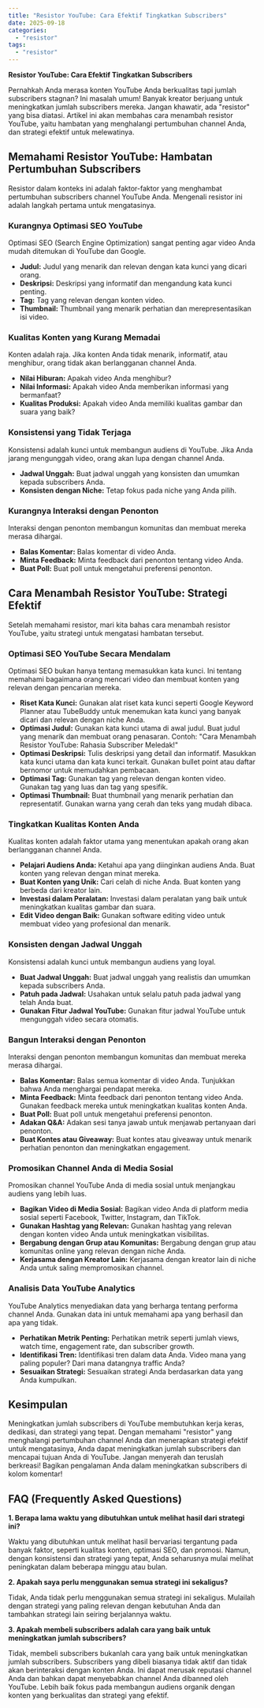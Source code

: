 ```yaml
---
title: "Resistor YouTube: Cara Efektif Tingkatkan Subscribers"
date: 2025-09-18
categories: 
  - "resistor"
tags: 
  - "resistor"
---
```


**Resistor YouTube: Cara Efektif Tingkatkan Subscribers**

Pernahkah Anda merasa konten YouTube Anda berkualitas tapi jumlah subscribers stagnan? Ini masalah umum! Banyak kreator berjuang untuk meningkatkan jumlah subscribers mereka. Jangan khawatir, ada "resistor" yang bisa diatasi. Artikel ini akan membahas cara menambah resistor YouTube, yaitu hambatan yang menghalangi pertumbuhan channel Anda, dan strategi efektif untuk melewatinya.

## Memahami Resistor YouTube: Hambatan Pertumbuhan Subscribers

Resistor dalam konteks ini adalah faktor-faktor yang menghambat pertumbuhan subscribers channel YouTube Anda. Mengenali resistor ini adalah langkah pertama untuk mengatasinya.

### Kurangnya Optimasi SEO YouTube

Optimasi SEO (Search Engine Optimization) sangat penting agar video Anda mudah ditemukan di YouTube dan Google.

- **Judul:** Judul yang menarik dan relevan dengan kata kunci yang dicari orang.
- **Deskripsi:** Deskripsi yang informatif dan mengandung kata kunci penting.
- **Tag:** Tag yang relevan dengan konten video.
- **Thumbnail:** Thumbnail yang menarik perhatian dan merepresentasikan isi video.

### Kualitas Konten yang Kurang Memadai

Konten adalah raja. Jika konten Anda tidak menarik, informatif, atau menghibur, orang tidak akan berlangganan channel Anda.

- **Nilai Hiburan:** Apakah video Anda menghibur?
- **Nilai Informasi:** Apakah video Anda memberikan informasi yang bermanfaat?
- **Kualitas Produksi:** Apakah video Anda memiliki kualitas gambar dan suara yang baik?

### Konsistensi yang Tidak Terjaga

Konsistensi adalah kunci untuk membangun audiens di YouTube. Jika Anda jarang mengunggah video, orang akan lupa dengan channel Anda.

- **Jadwal Unggah:** Buat jadwal unggah yang konsisten dan umumkan kepada subscribers Anda.
- **Konsisten dengan Niche:** Tetap fokus pada niche yang Anda pilih.

### Kurangnya Interaksi dengan Penonton

Interaksi dengan penonton membangun komunitas dan membuat mereka merasa dihargai.

- **Balas Komentar:** Balas komentar di video Anda.
- **Minta Feedback:** Minta feedback dari penonton tentang video Anda.
- **Buat Poll:** Buat poll untuk mengetahui preferensi penonton.

## Cara Menambah Resistor YouTube: Strategi Efektif

Setelah memahami resistor, mari kita bahas cara menambah resistor YouTube, yaitu strategi untuk mengatasi hambatan tersebut.

### Optimasi SEO YouTube Secara Mendalam

Optimasi SEO bukan hanya tentang memasukkan kata kunci. Ini tentang memahami bagaimana orang mencari video dan membuat konten yang relevan dengan pencarian mereka.

- **Riset Kata Kunci:** Gunakan alat riset kata kunci seperti Google Keyword Planner atau TubeBuddy untuk menemukan kata kunci yang banyak dicari dan relevan dengan niche Anda.
- **Optimasi Judul:** Gunakan kata kunci utama di awal judul. Buat judul yang menarik dan membuat orang penasaran. Contoh: "Cara Menambah Resistor YouTube: Rahasia Subscriber Meledak!"
- **Optimasi Deskripsi:** Tulis deskripsi yang detail dan informatif. Masukkan kata kunci utama dan kata kunci terkait. Gunakan bullet point atau daftar bernomor untuk memudahkan pembacaan.
- **Optimasi Tag:** Gunakan tag yang relevan dengan konten video. Gunakan tag yang luas dan tag yang spesifik.
- **Optimasi Thumbnail:** Buat thumbnail yang menarik perhatian dan representatif. Gunakan warna yang cerah dan teks yang mudah dibaca.

### Tingkatkan Kualitas Konten Anda

Kualitas konten adalah faktor utama yang menentukan apakah orang akan berlangganan channel Anda.

- **Pelajari Audiens Anda:** Ketahui apa yang diinginkan audiens Anda. Buat konten yang relevan dengan minat mereka.
- **Buat Konten yang Unik:** Cari celah di niche Anda. Buat konten yang berbeda dari kreator lain.
- **Investasi dalam Peralatan:** Investasi dalam peralatan yang baik untuk meningkatkan kualitas gambar dan suara.
- **Edit Video dengan Baik:** Gunakan software editing video untuk membuat video yang profesional dan menarik.

### Konsisten dengan Jadwal Unggah

Konsistensi adalah kunci untuk membangun audiens yang loyal.

- **Buat Jadwal Unggah:** Buat jadwal unggah yang realistis dan umumkan kepada subscribers Anda.
- **Patuh pada Jadwal:** Usahakan untuk selalu patuh pada jadwal yang telah Anda buat.
- **Gunakan Fitur Jadwal YouTube:** Gunakan fitur jadwal YouTube untuk mengunggah video secara otomatis.

### Bangun Interaksi dengan Penonton

Interaksi dengan penonton membangun komunitas dan membuat mereka merasa dihargai.

- **Balas Komentar:** Balas semua komentar di video Anda. Tunjukkan bahwa Anda menghargai pendapat mereka.
- **Minta Feedback:** Minta feedback dari penonton tentang video Anda. Gunakan feedback mereka untuk meningkatkan kualitas konten Anda.
- **Buat Poll:** Buat poll untuk mengetahui preferensi penonton.
- **Adakan Q&A:** Adakan sesi tanya jawab untuk menjawab pertanyaan dari penonton.
- **Buat Kontes atau Giveaway:** Buat kontes atau giveaway untuk menarik perhatian penonton dan meningkatkan engagement.

### Promosikan Channel Anda di Media Sosial

Promosikan channel YouTube Anda di media sosial untuk menjangkau audiens yang lebih luas.

- **Bagikan Video di Media Sosial:** Bagikan video Anda di platform media sosial seperti Facebook, Twitter, Instagram, dan TikTok.
- **Gunakan Hashtag yang Relevan:** Gunakan hashtag yang relevan dengan konten video Anda untuk meningkatkan visibilitas.
- **Bergabung dengan Grup atau Komunitas:** Bergabung dengan grup atau komunitas online yang relevan dengan niche Anda.
- **Kerjasama dengan Kreator Lain:** Kerjasama dengan kreator lain di niche Anda untuk saling mempromosikan channel.

### Analisis Data YouTube Analytics

YouTube Analytics menyediakan data yang berharga tentang performa channel Anda. Gunakan data ini untuk memahami apa yang berhasil dan apa yang tidak.

- **Perhatikan Metrik Penting:** Perhatikan metrik seperti jumlah views, watch time, engagement rate, dan subscriber growth.
- **Identifikasi Tren:** Identifikasi tren dalam data Anda. Video mana yang paling populer? Dari mana datangnya traffic Anda?
- **Sesuaikan Strategi:** Sesuaikan strategi Anda berdasarkan data yang Anda kumpulkan.

## Kesimpulan

Meningkatkan jumlah subscribers di YouTube membutuhkan kerja keras, dedikasi, dan strategi yang tepat. Dengan memahami "resistor" yang menghalangi pertumbuhan channel Anda dan menerapkan strategi efektif untuk mengatasinya, Anda dapat meningkatkan jumlah subscribers dan mencapai tujuan Anda di YouTube. Jangan menyerah dan teruslah berkreasi! Bagikan pengalaman Anda dalam meningkatkan subscribers di kolom komentar!

## FAQ (Frequently Asked Questions)

**1\. Berapa lama waktu yang dibutuhkan untuk melihat hasil dari strategi ini?**

Waktu yang dibutuhkan untuk melihat hasil bervariasi tergantung pada banyak faktor, seperti kualitas konten, optimasi SEO, dan promosi. Namun, dengan konsistensi dan strategi yang tepat, Anda seharusnya mulai melihat peningkatan dalam beberapa minggu atau bulan.

**2\. Apakah saya perlu menggunakan semua strategi ini sekaligus?**

Tidak, Anda tidak perlu menggunakan semua strategi ini sekaligus. Mulailah dengan strategi yang paling relevan dengan kebutuhan Anda dan tambahkan strategi lain seiring berjalannya waktu.

**3\. Apakah membeli subscribers adalah cara yang baik untuk meningkatkan jumlah subscribers?**

Tidak, membeli subscribers bukanlah cara yang baik untuk meningkatkan jumlah subscribers. Subscribers yang dibeli biasanya tidak aktif dan tidak akan berinteraksi dengan konten Anda. Ini dapat merusak reputasi channel Anda dan bahkan dapat menyebabkan channel Anda dibanned oleh YouTube. Lebih baik fokus pada membangun audiens organik dengan konten yang berkualitas dan strategi yang efektif.
